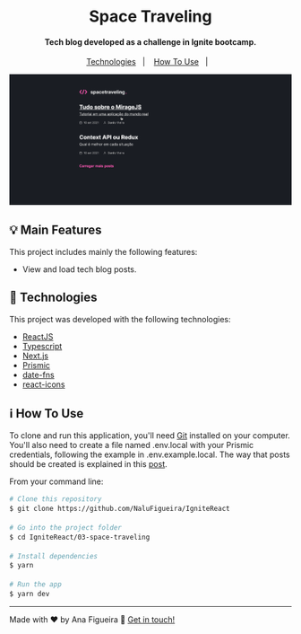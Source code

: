 <h1 align="center">
    Space Traveling
</h1>

<h4 align="center">
    Tech blog developed as a challenge in Ignite bootcamp.
</h4>

<p align="center">
  <a href="#rocket-technologies">Technologies</a>&nbsp;&nbsp;&nbsp;|&nbsp;&nbsp;&nbsp;
  <a href="#information_source-how-to-use">How To Use</a>&nbsp;&nbsp;&nbsp;|&nbsp;&nbsp;&nbsp;
</p>

![App Preview](https://github.com/NaluFigueira/IgniteReact/blob/main/03-space-traveling/SpaceTravelingPreview.gif)

## :bulb: Main Features

This project includes mainly the following features:

- View and load tech blog posts.

## :rocket: Technologies

This project was developed with the following technologies:

- [ReactJS](https://reactjs.org/)
- [Typescript](https://www.typescriptlang.org/)
- [Next.js](https://nextjs.org/)
- [Prismic](https://prismic.io/)
- [date-fns](https://date-fns.org/)
- [react-icons](https://react-icons.github.io/react-icons/)

## :information_source: How To Use

To clone and run this application, you'll need [Git](https://git-scm.com) installed on your computer.
You'll also need to create a file named .env.local with your Prismic credentials, following the example in .env.example.local.
The way that posts should be created is explained in this [post](https://www.notion.so/Desafio-01-Criando-um-projeto-do-zero-b1a3645d286b4eec93f5f1f5476d0ff7#f879e693cb064fc19bbee551b19915ae).

From your command line:

```bash
# Clone this repository
$ git clone https://github.com/NaluFigueira/IgniteReact

# Go into the project folder
$ cd IgniteReact/03-space-traveling

# Install dependencies
$ yarn

# Run the app
$ yarn dev
```

---

Made with ♥ by Ana Figueira :wave: [Get in touch!](https://www.linkedin.com/in/ana-lu%C3%ADsa-chaves-figueira-38792218a/)
